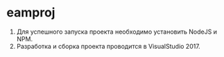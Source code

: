 # eamproj
1. Для успешного запуска проекта необходимо установить NodeJS и NPM.
2. Разработка и сборка проекта проводится в VisualStudio 2017.
